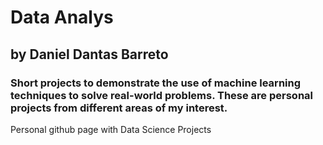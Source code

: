 # Data Analys
## by Daniel Dantas Barreto

### Short projects to demonstrate the use of machine learning techniques to solve real-world problems. These are personal projects from different areas of my interest.

Personal github page with Data Science Projects
